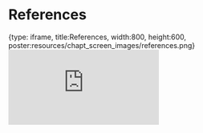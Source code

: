 # References
 
{type: iframe, title:References, width:800, height:600, poster:resources/chapt_screen_images/references.png}
![](https://jhudatascience.org/GDSCN_Book_swirl/no_toc/references.html)
 

 

